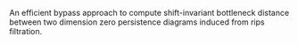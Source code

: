 An efficient bypass approach to compute shift-invariant bottleneck distance between two dimension zero persistence diagrams induced from rips filtration.

